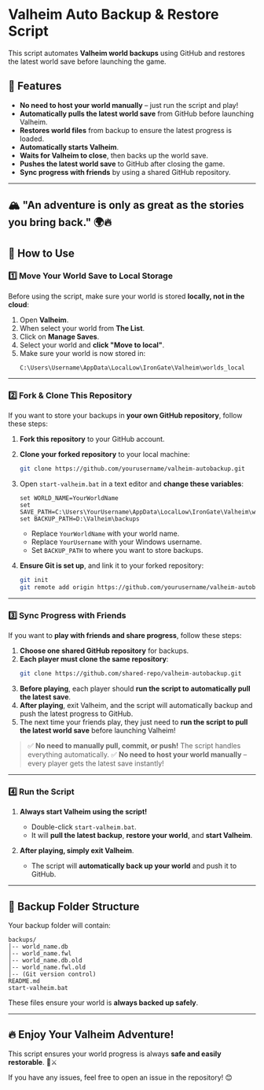 ﻿# Valheim Auto Backup & Restore Script

This script automates **Valheim world backups** using GitHub and restores the latest world save before launching the game.

## 📌 Features
- **No need to host your world manually** – just run the script and play!
- **Automatically pulls the latest world save** from GitHub before launching Valheim.
- **Restores world files** from backup to ensure the latest progress is loaded.
- **Automatically starts Valheim**.
- **Waits for Valheim to close**, then backs up the world save.
- **Pushes the latest world save** to GitHub after closing the game.
- **Sync progress with friends** by using a shared GitHub repository.

---

## 🏔️ "An adventure is only as great as the stories you bring back." 🌍🔥

## 🚀 How to Use

### 1️⃣ **Move Your World Save to Local Storage**
Before using the script, make sure your world is stored **locally, not in the cloud**:

1. Open **Valheim**.
2. When select your world from **The List**.
3. Click on **Manage Saves**.
4. Select your world and **click "Move to local"**.
5. Make sure your world is now stored in:
   ```
   C:\Users\Username\AppData\LocalLow\IronGate\Valheim\worlds_local
   ```

---

### 2️⃣ **Fork & Clone This Repository**
If you want to store your backups in **your own GitHub repository**, follow these steps:

1. **Fork this repository** to your GitHub account.
2. **Clone your forked repository** to your local machine:
   ```sh
   git clone https://github.com/yourusername/valheim-autobackup.git
   ```
3. Open `start-valheim.bat` in a text editor and **change these variables**:
   ```batch
   set WORLD_NAME=YourWorldName
   set SAVE_PATH=C:\Users\YourUsername\AppData\LocalLow\IronGate\Valheim\worlds_local
   set BACKUP_PATH=D:\Valheim\backups
   ```
   - Replace `YourWorldName` with your world name.
   - Replace `YourUsername` with your Windows username.
   - Set `BACKUP_PATH` to where you want to store backups.

4. **Ensure Git is set up**, and link it to your forked repository:
   ```sh
   git init
   git remote add origin https://github.com/yourusername/valheim-autobackup.git
   ```

---

### 3️⃣ **Sync Progress with Friends**
If you want to **play with friends and share progress**, follow these steps:

1. **Choose one shared GitHub repository** for backups.
2. **Each player must clone the same repository**:
   ```sh
   git clone https://github.com/shared-repo/valheim-autobackup.git
   ```
3. **Before playing**, each player should **run the script to automatically pull the latest save**.
4. **After playing**, exit Valheim, and the script will automatically backup and push the latest progress to GitHub.
5. The next time your friends play, they just need to **run the script to pull the latest world save** before launching Valheim!

> ✅ **No need to manually pull, commit, or push!** The script handles everything automatically.
> ✅ **No need to host your world manually** – every player gets the latest save instantly!

---

### 4️⃣ **Run the Script**

1. **Always start Valheim using the script!**
   - Double-click `start-valheim.bat`.
   - It will **pull the latest backup**, **restore your world**, and **start Valheim**.

2. **After playing, simply exit Valheim**.
   - The script will **automatically back up your world** and push it to GitHub.

---

## 📂 Backup Folder Structure
Your backup folder will contain:
```
backups/
│-- world_name.db
│-- world_name.fwl
│-- world_name.db.old
│-- world_name.fwl.old
│-- (Git version control)
README.md
start-valheim.bat
```

These files ensure your world is **always backed up safely**.

---

## 🔥 Enjoy Your Valheim Adventure!
This script ensures your world progress is always **safe and easily restorable**. 🚀⚔️

If you have any issues, feel free to open an issue in the repository! 😊

